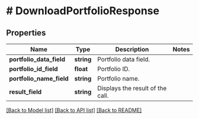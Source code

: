 # # DownloadPortfolioResponse

## Properties

Name | Type | Description | Notes
------------ | ------------- | ------------- | -------------
**portfolio_data_field** | **string** | Portfolio data field. |
**portfolio_id_field** | **float** | Portfolio ID. |
**portfolio_name_field** | **string** | Portfolio name. |
**result_field** | **string** | Displays the result of the call. |

[[Back to Model list]](../../README.md#models) [[Back to API list]](../../README.md#endpoints) [[Back to README]](../../README.md)
